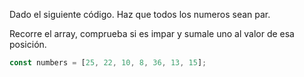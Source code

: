 Dado el siguiente código. Haz que todos los numeros sean par. 

Recorre el array, comprueba si es impar y sumale uno al valor de esa posición.

```js
const numbers = [25, 22, 10, 8, 36, 13, 15];
```